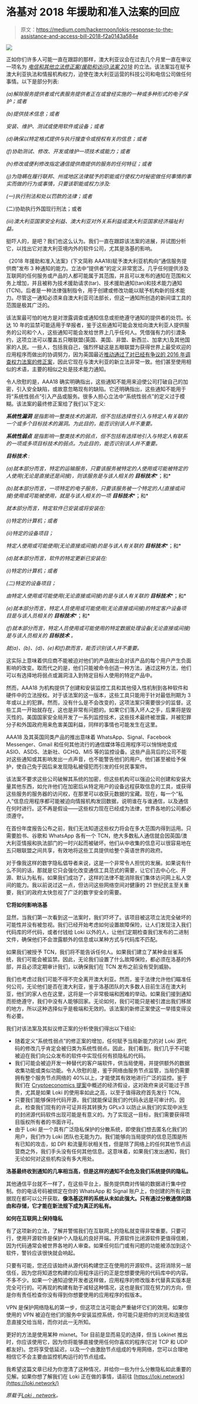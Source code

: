 # 洛基对 2018 年援助和准入法案的回应

> 原文：<https://medium.com/hackernoon/lokis-response-to-the-assistance-and-access-bill-2018-f2a0143a584e>

![](img/b83bca253887dc87f612edc5d2cb5513.png)

正如你们许多人可能一直在跟踪的那样，澳大利亚议会在过去几个月里一直在审议一项名为 [*电信和其他立法修正案(援助和访问)法案 2018*](https://www.aph.gov.au/Parliamentary_Business/Bills_Legislation/Bills_Search_Results/Result?bId=r6195) 的立法。该法案旨在赋予澳大利亚执法和情报机构权力，迫使在澳大利亚运营的科技公司和电信公司做任何事情。以下是部分列表:

*(a)解除服务提供者或代表服务提供者正在或曾经实施的一种或多种形式的电子保护；或者*

*(b)提供技术信息；或者*

*安装、维护、测试或使用软件或设备；或者*

*(d)确保以特定格式提供与执行搜查令或授权有关的信息；或者*

*(f)协助测试、修改、开发或维护一项技术或能力；或者*

*(h)修改或便利修改指定通信提供商提供的服务的任何特征；或者*

*(j)为隐瞒在履行联邦、州或地区法律赋予的职能或行使权力时秘密做任何事情的事实而做的行为或事情，只要该职能或权力涉及:*

*(一)执行刑法和处以罚款的法律；或者*

(二)协助执行外国现行刑法；或者

*(iii)澳大利亚国家安全利益、澳大利亚对外关系利益或澳大利亚国家经济福祉利益。*

挺吓人的，是吧？我们也这么认为。我们一直在跟踪该法案的进展，并试图分析它，以找出它对澳大利亚境内外的软件公司，尤其是洛基的影响。

《2018 年援助和准入法案》(下文简称 AAA18)赋予澳大利亚机构向“通信服务提供商”发布 3 种通知的能力。立法中“提供者”的定义非常宽泛。几乎任何提供涉及互联网的任何服务或产品的人都可能属于其范围，并且可以发布的通知在范围和义务上增加，并且被称为技术援助请求(tar)、技术援助通知(tan)和技术能力通知(TCN)。后者是一种法律强制指令，用于创建或修改功能以赋予机构新的技术能力。尽管这一通知必须来自澳大利亚司法部长，但这一通知所创造的新间谍工具的范围是极其广泛的。

该法案最可怕的地方是对泄露调查或通知信息或拒绝遵守通知的提供者的处罚。长达 10 年的监禁可能适用于举报者，鉴于这些通知可能会发给向澳大利亚人提供服务的公司和个人，这些通知可能会发给世界上几乎任何人。凭借强有力的引渡条约，这项立法可以覆盖五只眼联盟(英国、美国、非盟、新西兰、加拿大)及其他国家的人民。一些人，包括我自己，强烈怀疑这是五眼联盟为获得世界上最受欢迎的应用程序而做出的协调努力，因为英国最近[推动通过了对已经有争议的 2016 年调查权力法案的修正案](https://www.legislation.gov.uk/uksi/2018/353/contents/made)，因此它现在与澳大利亚的新立法非常一致。他们甚至使用相似的术语，主要的相似之处是技术能力通知。

令人欣慰的是，AAA18 确实明确指出，这些通知不能用来迫使公司打破自己的加密，引入安全缺陷，或故意忽略现有的缺陷。它还明确指出，这些通知不能用于将“系统性弱点”引入产品或服务。很多人担心立法中“系统性弱点”的定义过于模糊。该法案的最终修正案给了我们以下定义:

***系统性漏洞*** *是指影响一整类技术的漏洞，但不包括选择性引入与特定人有关联的一个或多个目标技术的漏洞。为此目的，能否识别该人并不重要。*

***系统性弱点*** *是指影响一整类技术的弱点，但不包括有选择地引入与特定人有联系的一项或多项目标技术的弱点。为此目的，能否识别该人并不重要。*

***目标技术*** *:*

*(a)就本部分而言，特定的运输服务，只要该服务被特定的人使用或可能被特定的人使用(无论是直接还是间接)，则该服务是与该人相关的* ***目标技术****；和*

*(b)就本部分而言，一项特定的电子服务，只要该服务被一个特定的人(直接或间接)使用或可能被使用，就是与该人相关的一项* ***目标技术****；和*

*就本部分而言，特定软件已安装或将安装在:*

*(i)特定的计算机；或者*

*(ii)特定的设备项目；*

*特定人使用或可能使用(无论直接或间接)的是与该人有关联的* ***目标技术****；和*

*(d)就本部分而言，软件的特定更新已安装在:*

*(i)特定的计算机；或者*

*(二)特定的设备项目；*

*由特定人使用或可能使用(无论直接或间接)的是与该人有关联的* ***目标技术****；和*

*(e)就本部分而言，特定人员使用或可能使用(无论直接或间接)的特定客户设备项目是与该人员相关的* ***目标技术****；和*

*(f)就本部分而言，特定人员使用或可能使用的特定数据处理设备(无论直接或间接)是与该人员相关的* ***目标技术*** *。*

*就(a)、(b)、(d)、(e)和(f)款而言，能否识别该人并不重要。*

这实际上意味着供应商不能被迫对他们的产品做出会对该产品的每个用户产生负面影响的改变。取而代之的是，他们只能被命令创造一种方法，通过这种方法，他们可以有选择地将弱点或漏洞注入到特定目标人使用的特定产品中。

然而，AAA18 为机构提供了创建和安装监控工具和其他侵入性机制到各种软件和硬件中的立法授权。对于该法案的这一版本，这些工具只能用于针对最低刑期为 3 年或以上的犯罪。然而，没有什么是不会改变的，这项法案只需要很少的监督。这些工具一开始就存在，这也是非常有问题的。如果它们落入坏人之手，后果将是毁灭性的。美国国家安全局开发了一系列监控技术，这些技术最终被泄露，并被犯罪分子和外国政府用来危害美国利益，同样的事情也可能发生在这里。

AAA18 及其英国同类产品的推出意味着 WhatsApp、Signal、Facebook Messenger、Gmail 和任何其他流行的通信媒体等应用程序可以悄悄地变成 ASIO、ASDS、法新社、GCHQ、MI5 等的监控设备。这些产品背后的公司不能对这些通知或其影响发出一点声音，也不能警告他们的用户。他们甚至被给予保护，使自己免于因后来发现隐私被侵犯而引发的任何民事案件。

该法案不要求这些公司破解其系统的加密，但这些机构可以强迫公司创建和安装大量其他东西，如允许他们在加密后从特定用户的设备远程获取信息的工具，或获得这些服务的服务器的访问权，在那里可以收获元数据的宝藏。现在，每一个“私人”信息应用程序都可能被迫向情报机构发回数据，说明谁在与谁通信，以及通信在何时进行。这不再是假设——这些权力现在已经成为法律，世界各地的公司都必须遵守。

在首份年度报告公布之前，我们无法知道这些权力将会在多大范围内得到运用。只需要脸书、谷歌和 WhatsApp 各有一个 TCN，绝大多数私人通信就会因英国/澳大利亚情报和执法部门的一时兴起而被破坏。他们从中收集的信息可以很容易地在五只眼联盟之间共享，有效地将这些工具提供给整个英语世界的政府。

对于像我这样的数字隐私倡导者来说，这是一个非常令人担忧的发展。如果说有什么不同的话，那就是它只会强化改变通信工具范式的需要，让它们去中心化、开源、默认为私有。如果我们成功了，这样的法律不能消除我们集体访问网上私人空间的能力。我以前说过这一点，但访问这些网络空间对健康的 21 世纪民主至关重要，我们的政府太快忽视了广泛的数字安全的需要。

**它将如何影响洛基**

显然，当我们第一次看到这一法案时，我们吓坏了。该项目被这项立法完全破坏的可能性并没有被忽视。我们已经开始考虑如何设置故障保险，让人们发现注入我们代码库的坏代码，或者付钱给 Loki 以外的人，让他们定期检查我们发布的二进制文件，确保他们不会泄露额外的信息或以某种方式与代码库不匹配。

如果我们被授予 TCN，我们将不能告诉任何人。如果我们建立了某种金丝雀系统，我们可能会被监禁。因此，无论我们设置了什么故障保险，都必须在洛基的外部，并且必须定期审计我们，以确保我们在 TCN 发布之前没有受到威胁。

我们也考虑过我们可能不得不完全离开澳大利亚。然而，鉴于法律允许他们瞄准任何公司，无论他们是否在澳大利亚，鉴于洛基团队的大多数人目前生活在澳大利亚，他们的家人也在这里，这将是一个非常极端和困难的举动。如果我们接到通知而拒绝遵守，我们中没有人能够回家。无论如何，我们可能只是被引渡出我们移居的地方，所以这种选择似乎是极端和无效的。该法案的新修正案使这一举措变得没有必要。

我们对该法案及其拟议修正案的分析使我们得出以下结论:

*   随着定义“系统性弱点”的修正案的增加，任何赋予当局新能力的对 Loki 源代码的修改几乎肯定会被归类为系统性弱点。因此，我们看到，我们几乎不可能被迫在我们向公众发布的软件中实现任何有损隐私的代码。
*   我们可能会被迫开发一种替代的客户端软件，供当局使用，并提供额外的数据收集功能或类似功能。令人欣慰的是，鉴于网络由服务节点监管，当局仍需要拥有整个服务节点网络的 40%以上，才能使其有效地进行广泛的监控。鉴于我们在 [Cryptoeconomics 提案](https://loki.network/proposal)中概述的经济假设，这对政府来说可能过于昂贵，尤其是如果 Loki 的使用率如此之高，以至于值得政府首先发行 TCN。
*   只要我们能够保持代码开源，我们就能保证我们的代码永远是可审计的。因此，检查我们现有的许可证并将其转换为 GPLv3 以防止从我们的实现中派生的封闭源代码软件出现可能是有意义的。为了实现这一目标，我们需要获得项目版权所有者的书面许可。
*   由于 Loki 是一个具有广泛隐私保护的分散系统，即使我们想去匿名化我们的用户，我们作为 Loki 团队也无能为力。我们能够向当局提供的信息范围是所有已知的攻击，如 DPI 和流量形状相关性，但是除了网络上的任何其他节点运营商之外，我们手头没有任何其他信息。这意味着，如果我们发出通知，我们无论如何对这些机构没有多大用处。

**洛基最终收到通知的几率相当高，但是这样的通知不会危及我们系统提供的隐私。**

其他通信平台就不一样了，在这些平台上，服务提供商对传输的数据进行集中控制。你的电话号码被绑定在你的 WhatsApp 和 Signal 账户上，你创建的所有元数据现在都可以公开获取。**像洛基这样的系统从未如此强大。只有通过分散通信的路由和存储，它才能在新法规下成为真正的私有。**

**如何在互联网上保持隐私**

有了这项新的立法，了解并警惕我们在互联网上的隐私就变得非常重要。只要可行，使用开源软件是保护个人隐私的良好开端。开源软件比闭源软件更值得信赖，因为代码通常会被世界各地的人审查。如果任何后门或有问题的功能被添加到这个软件，警铃应该很快就会响起。

只要有可能，您还应该始终从源代码构建您正在使用的开源软件。这将消除另一层信任，因为您将知道您构建的应用程序运行的正是您想要使用的代码库中的内容。不多不少。如果一个通知迫使开发者这样做，应用程序的修改版本代替真实版本是完全可行的。可再现的构建有助于减轻这种情况，这也是我们现在努力的方向，但是你有责任检查你没有得到你想要使用的应用程序的假版本。

VPN 是保护网络隐私的第一步，但这项立法可能会严重破坏它们的效用。如果你使用的 VPN 被迫在他们的服务中安装监控系统，你可能只是把你的浏览和连接信息直接交给当局，而你对此一无所知。

更好的方法是使用某种 mixnet。Tor 目前是显而易见的选择，但当 Lokinet 推出时，你应该使用它，因为你将能够直接使用任何你喜欢的程序(它对 TCP 和 UDP 都友好)。您将享受低延迟，以及一个由激励节点组成的专用网络，您可以合理地相信它不会主要由监控机构运行的节点组成。

我希望这篇文章已经为你澄清了这种情况，并给你一些为什么分散隐私如此重要的见解。如果你想了解我们在 Loki 正在做的事情，请前往 [https://loki.network](https://loki.network/)

*原载于*[*Loki . network*](https://loki.network/lokis-response-to-the-assistance-and-access-bill-2018/)*。*